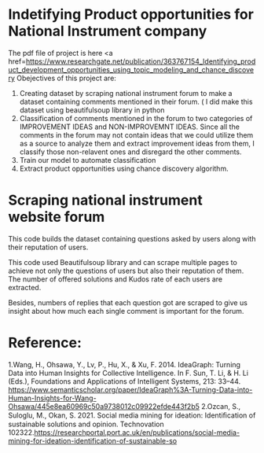 # Indetifying Product opportunities for National Instrument company 

The pdf file of project is 
here <a href=https://www.researchgate.net/publication/363767154_Identifying_product_development_opportunities_using_topic_modeling_and_chance_discovery</a>
Obejectives of this project are:

1. Creating dataset by scraping national instrument forum to make a dataset containing comments mentioned in their forum. ( I did make this dataset using beautifulsoup library in python
2. Classification of comments mentioned in the forum to two categories of IMPROVEMENT IDEAS and NON-IMPROVEMNT IDEAS. Since all the comments in the forum may not contain ideas that we could utilize them as a source to analyze them and extract improvement ideas from them, I classify those non-relavent ones and disregard the other comments.
3. Train our model to automate classification 
4. Extract product opportunities using chance discovery algorithm. 

# Scraping national instrument website forum
This code builds the dataset containing questions asked by users along with their reputation of users.

This code used Beautifulsoup library and can scrape multiple pages to achieve not only the questions of users but also their reputation of them. The number of offered solutions and Kudos rate of each users are extracted. 
                                                              
Besides, numbers of replies that each question got are scraped to give us insight about how much each single comment is important for the forum.



# Reference:

1.Wang, H., Ohsawa, Y., Lv, P., Hu, X., & Xu, F. 2014. IdeaGraph: Turning Data into Human Insights for Collective Intelligence. In F. Sun, T. Li, & H. Li (Eds.), Foundations and Applications of Intelligent Systems, 213: 33–44. https://www.semanticscholar.org/paper/IdeaGraph%3A-Turning-Data-into-Human-Insights-for-Wang-Ohsawa/445e8ea60969c50a9738012c09922efde443f2b5
2.Ozcan, S., Suloglu, M., Okan, S. 2021. Social media mining for ideation: Identiﬁcation of sustainable solutions and opinion. Technovation  102322.https://researchportal.port.ac.uk/en/publications/social-media-mining-for-ideation-identification-of-sustainable-so
